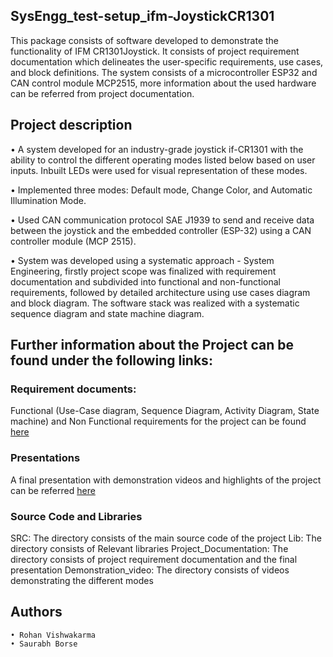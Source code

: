 ## SysEngg_test-setup_ifm-JoystickCR1301
 This package consists of software developed to demonstrate the functionality of IFM CR1301Joystick. It consists of project requirement documentation which delineates the user-specific requirements, use cases, and block definitions. The system consists of a microcontroller ESP32 and CAN control module MCP2515, more information about the used hardware can be referred from project documentation. 
 
## Project description
• A system developed for an industry-grade joystick if-CR1301 with the ability to control the different operating modes listed below based on user inputs. Inbuilt LEDs were used for visual representation of these modes. 

• Implemented three modes: Default mode, Change Color, and Automatic Illumination Mode.

• Used CAN communication protocol SAE J1939 to send and receive data between the joystick and the embedded controller (ESP-32) using a CAN controller module (MCP 2515).

• System was developed using a systematic approach - System Engineering, firstly project scope was finalized with requirement documentation and subdivided into functional and non-functional requirements, followed by detailed architecture using use cases diagram and block diagram. The software stack was realized with a systematic sequence diagram and state machine diagram. 

## Further information about the Project can be found under the following links: 
  ### Requirement documents:
  Functional (Use-Case diagram, Sequence Diagram, Activity Diagram, State machine) and Non Functional requirements for the project can be found [here ](https://github.com/borsesaurabh2022/SysEngg_test-setup_ifm-JoystickCR1301/tree/main/Project_Documentation)

  ### Presentations
  A final presentation with demonstration videos and highlights of the project can be referred [here ](https://github.com/borsesaurabh2022/SysEngg_test-setup_ifm-JoystickCR1301/tree/main/Demonstation_videos)

  ### Source Code and Libraries
  SRC: The directory consists of the main source code of the project 
  Lib: The directory consists of Relevant libraries 
  Project_Documentation: The directory consists of project requirement documentation and the final presentation 
  Demonstration_video: The directory consists of videos demonstrating the different modes

  ## Authors
    • Rohan Vishwakarma 
    • Saurabh Borse 
